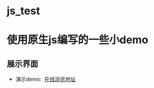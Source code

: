 # js_test
<h1>使用原生js编写的一些小demo</h1>
<h2>展示界面</h2>
<ul><li>演示demo:&nbsp;&nbsp;<a href = "https://eatpear.github.io/js_test/randomCode/randomCode.html">在线浏览地址</a></li></ul>
